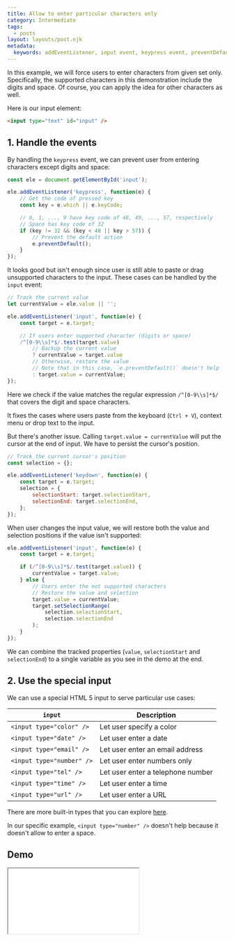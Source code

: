 ```yaml
---
title: Allow to enter particular characters only
category: Intermediate
tags:
  - posts
layout: layouts/post.njk
metadata:
  keywords: addEventListener, input event, keypress event, preventDefault, selectionEnd, selectionStart, setSelectionRange
---
```


In this example, we will force users to enter characters from given set only. Specifically, the supported characters
in this demonstration include the digits and space. Of course, you can apply the idea for other characters as well.

Here is our input element:

```html
<input type="text" id="input" />
```

## 1. Handle the events

By handling the `keypress` event, we can prevent user from entering characters except digits and space:

```js
const ele = document.getElementById('input');

ele.addEventListener('keypress', function(e) {
    // Get the code of pressed key
    const key = e.which || e.keyCode;

    // 0, 1, ..., 9 have key code of 48, 49, ..., 57, respectively
    // Space has key code of 32
    if (key != 32 && (key < 48 || key > 57)) {
        // Prevent the default action
        e.preventDefault();
    }
});
```

It looks good but isn't enough since user is still able to paste or drag unsupported characters to the input.
These cases can be handled by the `input` event:

```js
// Track the current value
let currentValue = ele.value || '';

ele.addEventListener('input', function(e) {
    const target = e.target;

    // If users enter supported character (digits or space)
    /^[0-9\\s]*$/.test(target.value)
        // Backup the current value
        ? currentValue = target.value
        // Otherwise, restore the value
        // Note that in this case, `e.preventDefault()` doesn't help
        : target.value = currentValue;
});
```

Here we check if the value matches the regular expression `/^[0-9\\s]*$/` that covers the digit and space characters.

It fixes the cases where users paste from the keyboard (`Ctrl + V`), context menu or drop text to the input.

But there's another issue. Calling `target.value = currentValue` will put the cursor at the end of input.
We have to persist the cursor's position.

```js
// Track the current cursor's position
const selection = {};

ele.addEventListener('keydown', function(e) {
    const target = e.target;
    selection = {
        selectionStart: target.selectionStart,
        selectionEnd: target.selectionEnd,
    };
});
```

When user changes the input value, we will restore both the value and selection positions if the value isn't supported:

```js
ele.addEventListener('input', function(e) {
    const target = e.target;

    if (/^[0-9\\s]*$/.test(target.value)) {
        currentValue = target.value;
    } else {
        // Users enter the not supported characters
        // Restore the value and selection
        target.value = currentValue;
        target.setSelectionRange(
            selection.selectionStart,
            selection.selectionEnd
        );
    }
});
```

We can combine the tracked properties (`value`, `selectionStart` and `selectionEnd`) to a single variable as you
see in the demo at the end.

## 2. Use the special input

We can use a special HTML 5 input to serve particular use cases:

| `input`                       | Description                       |
|-------------------------------|-----------------------------------|
| `<input type="color" />`      | Let user specify a color          |
| `<input type="date" />`       | Let user enter a date             |
| `<input type="email" />`      | Let user enter an email address   |
| `<input type="number" />`     | Let user enter numbers only       |
| `<input type="tel" />`        | Let user enter a telephone number |
| `<input type="time" />`       | Let user enter a time             |
| `<input type="url" />`        | Let user enter a URL              |

There are more built-in types that you can explore [here](https://developer.mozilla.org/en-US/docs/Web/HTML/Element/input#%3Cinput%3E_types).

In our specific example, `<input type="number" />` doesn't help because it doesn't allow to enter a space.

## Demo

<iframe src='/demo/allow-to-enter-particular-characters-only/index.html' />

## More

* [Attach or detach an event handler](/attach-or-detach-an-event-handler)
* [Prevent the default action of an event](/prevent-the-default-action-of-an-event)